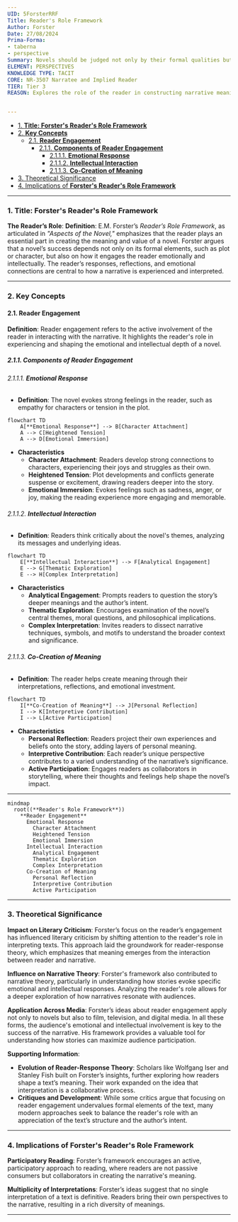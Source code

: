 ```yaml
---
UID: 5ForsterRRF
Title: Reader's Role Framework
Author: Forster
Date: 27/08/2024
Prima-Forma:
- taberna
- perspective
Summary: Novels should be judged not only by their formal qualities but also by the emotional and intellectual responses they evoke in readers.
ELEMENT: PERSPECTIVES
KNOWLEDGE TYPE: TACIT
CORE: NR-3507 Narratee and Implied Reader
TIER: Tier 3
REASON: Explores the role of the reader in constructing narrative meaning, aligning with "Narratee and Implied Reader".


---
```


- [1. **Title: Forster's Reader's Role Framework**](#1-title-forsters-readers-role-framework)
- [2. **Key Concepts**](#2-key-concepts)
  - [2.1. **Reader Engagement**](#21-reader-engagement)
    - [2.1.1. **Components of Reader Engagement**](#211-components-of-reader-engagement)
      - [2.1.1.1. **Emotional Response**](#2111-emotional-response)
      - [2.1.1.2. **Intellectual Interaction**](#2112-intellectual-interaction)
      - [2.1.1.3. **Co-Creation of Meaning**](#2113-co-creation-of-meaning)
- [3. Theoretical Significance](#3-theoretical-significance)
- [4. Implications of **Forster's Reader's Role Framework**](#4-implications-of-forsters-readers-role-framework)


---
### 1. **Title: Forster's Reader's Role Framework**

**The Reader’s Role**:
   **Definition**: E.M. Forster’s *Reader’s Role Framework*, as articulated in *"Aspects of the Novel,"* emphasizes that the reader plays an essential part in creating the meaning and value of a novel. Forster argues that a novel’s success depends not only on its formal elements, such as plot or character, but also on how it engages the reader emotionally and intellectually. The reader’s responses, reflections, and emotional connections are central to how a narrative is experienced and interpreted.

---

### 2. **Key Concepts**

#### 2.1. **Reader Engagement**

**Definition**:
   Reader engagement refers to the active involvement of the reader in interacting with the narrative. It highlights the reader's role in experiencing and shaping the emotional and intellectual depth of a novel.

##### 2.1.1. **Components of Reader Engagement**

###### 2.1.1.1. **Emotional Response**
- **Definition**: The novel evokes strong feelings in the reader, such as empathy for characters or tension in the plot.

```mermaid
flowchart TD
    A[**Emotional Response**] --> B[Character Attachment]
    A --> C[Heightened Tension]
    A --> D[Emotional Immersion]
```

  - **Characteristics**
    - **Character Attachment**: Readers develop strong connections to characters, experiencing their joys and struggles as their own.
    - **Heightened Tension**: Plot developments and conflicts generate suspense or excitement, drawing readers deeper into the story.
    - **Emotional Immersion**: Evokes feelings such as sadness, anger, or joy, making the reading experience more engaging and memorable.

###### 2.1.1.2. **Intellectual Interaction**
- **Definition**: Readers think critically about the novel's themes, analyzing its messages and underlying ideas.

```mermaid
flowchart TD
    E[**Intellectual Interaction**] --> F[Analytical Engagement]
    E --> G[Thematic Exploration]
    E --> H[Complex Interpretation]
```

  - **Characteristics**
    - **Analytical Engagement**: Prompts readers to question the story’s deeper meanings and the author’s intent.
    - **Thematic Exploration**: Encourages examination of the novel’s central themes, moral questions, and philosophical implications.
    - **Complex Interpretation**: Invites readers to dissect narrative techniques, symbols, and motifs to understand the broader context and significance.

###### 2.1.1.3. **Co-Creation of Meaning**
- **Definition**: The reader helps create meaning through their interpretations, reflections, and emotional investment.

```mermaid
flowchart TD
    I[**Co-Creation of Meaning**] --> J[Personal Reflection]
    I --> K[Interpretive Contribution]
    I --> L[Active Participation]
```

  - **Characteristics**
    - **Personal Reflection**: Readers project their own experiences and beliefs onto the story, adding layers of personal meaning.
    - **Interpretive Contribution**: Each reader’s unique perspective contributes to a varied understanding of the narrative’s significance.
    - **Active Participation**: Engages readers as collaborators in storytelling, where their thoughts and feelings help shape the novel’s impact.

---

```mermaid
mindmap
  root((**Reader's Role Framework**))
    **Reader Engagement**
      Emotional Response
        Character Attachment
        Heightened Tension
        Emotional Immersion
      Intellectual Interaction
        Analytical Engagement
        Thematic Exploration
        Complex Interpretation
      Co-Creation of Meaning
        Personal Reflection
        Interpretive Contribution
        Active Participation
```
---

### 3. Theoretical Significance

**Impact on Literary Criticism**:
   Forster’s focus on the reader’s engagement has influenced literary criticism by shifting attention to the reader's role in interpreting texts. This approach laid the groundwork for reader-response theory, which emphasizes that meaning emerges from the interaction between reader and narrative.

**Influence on Narrative Theory**:
   Forster's framework also contributed to narrative theory, particularly in understanding how stories evoke specific emotional and intellectual responses. Analyzing the reader's role allows for a deeper exploration of how narratives resonate with audiences.

**Application Across Media**:
   Forster’s ideas about reader engagement apply not only to novels but also to film, television, and digital media. In all these forms, the audience's emotional and intellectual involvement is key to the success of the narrative. His framework provides a valuable tool for understanding how stories can maximize audience participation.

**Supporting Information**:
   - **Evolution of Reader-Response Theory**: Scholars like Wolfgang Iser and Stanley Fish built on Forster’s insights, further exploring how readers shape a text’s meaning. Their work expanded on the idea that interpretation is a collaborative process.
   - **Critiques and Development**: While some critics argue that focusing on reader engagement undervalues formal elements of the text, many modern approaches seek to balance the reader's role with an appreciation of the text’s structure and the author’s intent.

---

### 4. Implications of **Forster's Reader's Role Framework**

**Participatory Reading**:
   Forster’s framework encourages an active, participatory approach to reading, where readers are not passive consumers but collaborators in creating the narrative's meaning.

**Multiplicity of Interpretations**:
   Forster’s ideas suggest that no single interpretation of a text is definitive. Readers bring their own perspectives to the narrative, resulting in a rich diversity of meanings.

---
